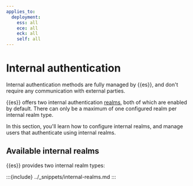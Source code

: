 ```yaml
---
applies_to:
  deployment:
    ess: all
    ece: all
    eck: all
    self: all
---
```


# Internal authentication

Internal authentication methods are fully managed by {{es}}, and don't require any communication with external parties.

{{es}} offers two internal authentication [realms](authentication-realms.md), both of which are enabled by default. There can only be a maximum of one configured realm per internal realm type. 

In this section, you'll learn how to configure internal realms, and manage users that authenticate using internal realms.

## Available internal realms

{{es}} provides two internal realm types:

:::{include} ../_snippets/internal-realms.md
:::
